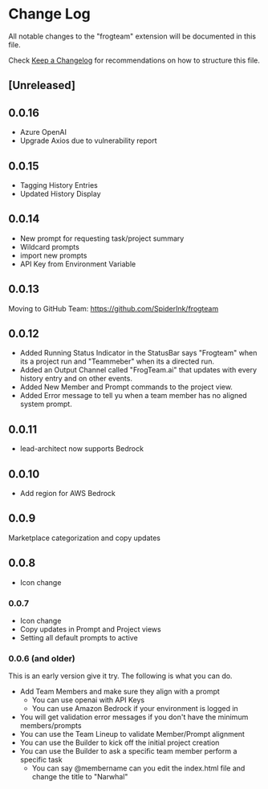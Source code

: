 # Change Log

All notable changes to the "frogteam" extension will be documented in this file.

Check [Keep a Changelog](http://keepachangelog.com/) for recommendations on how to structure this file.

## [Unreleased]

## 0.0.16
- Azure OpenAI  
- Upgrade Axios due to vulnerability report

## 0.0.15
- Tagging History Entries
- Updated History Display

## 0.0.14
- New prompt for requesting task/project summary
- Wildcard prompts
- import new prompts
- API Key from Environment Variable

## 0.0.13
Moving to GitHub Team: https://github.com/SpiderInk/frogteam

## 0.0.12
- Added Running Status Indicator in the StatusBar says "Frogteam" when its a project run and "Teammeber" when its a directed run.
- Added an Output Channel called "FrogTeam.ai" that updates with every history entry and on other events.
- Added New Member and Prompt commands to the project view.
- Added Error message to tell yu when a team member has no aligned system prompt.
## 0.0.11
- lead-architect now supports Bedrock

## 0.0.10
- Add region for AWS Bedrock

## 0.0.9
Marketplace categorization and copy updates

## 0.0.8
- Icon change

### 0.0.7
- Icon change
- Copy updates in Prompt and Project views
- Setting all default prompts to active

### 0.0.6 (and older)
This is an early version give it try. The following is what you can do.
- Add Team Members and make sure they align with a prompt
    - You can use openai with API Keys
    - You can use Amazon Bedrock if your environment is logged in
- You will get validation error messages if you don't have the minimum members/prompts
- You can use the Team Lineup to validate Member/Prompt alignment
- You can use the Builder to kick off the initial project creation
- You can use the Builder to ask a specific team member perform a specific task
    - You can say @membername can you edit the index.html file and change the title to "Narwhal"